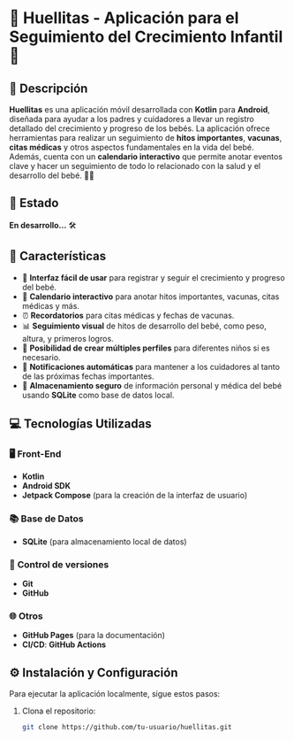 # 🌟 **Huellitas - Aplicación para el Seguimiento del Crecimiento Infantil** 🌟

## 📖 **Descripción**  
**Huellitas** es una aplicación móvil desarrollada con **Kotlin** para **Android**, diseñada para ayudar a los padres y cuidadores a llevar un registro detallado del crecimiento y progreso de los bebés. La aplicación ofrece herramientas para realizar un seguimiento de **hitos importantes**, **vacunas**, **citas médicas** y otros aspectos fundamentales en la vida del bebé. Además, cuenta con un **calendario interactivo** que permite anotar eventos clave y hacer un seguimiento de todo lo relacionado con la salud y el desarrollo del bebé. 🍼👶

## 🚧 **Estado**  
**En desarrollo...** 🛠️

## 📝 **Características**  
- 🌈 **Interfaz fácil de usar** para registrar y seguir el crecimiento y progreso del bebé.  
- 📅 **Calendario interactivo** para anotar hitos importantes, vacunas, citas médicas y más.  
- ⏰ **Recordatorios** para citas médicas y fechas de vacunas.  
- 📊 **Seguimiento visual** de hitos de desarrollo del bebé, como peso, altura, y primeros logros.  
- 👶 **Posibilidad de crear múltiples perfiles** para diferentes niños si es necesario.  
- 🔔 **Notificaciones automáticas** para mantener a los cuidadores al tanto de las próximas fechas importantes.  
- 💾 **Almacenamiento seguro** de información personal y médica del bebé usando **SQLite** como base de datos local.  

## 💻 **Tecnologías Utilizadas**  

### 🖥️ **Front-End**  
- **Kotlin**  
- **Android SDK**  
- **Jetpack Compose** (para la creación de la interfaz de usuario)

### 📚 **Base de Datos**  
- **SQLite** (para almacenamiento local de datos)

### 🔧 **Control de versiones**  
- **Git**  
- **GitHub**  

### 🌐 **Otros**  
- **GitHub Pages** (para la documentación)  
- **CI/CD**: **GitHub Actions**  

## ⚙️ **Instalación y Configuración**  
Para ejecutar la aplicación localmente, sigue estos pasos:

1. Clona el repositorio:
   ```sh
   git clone https://github.com/tu-usuario/huellitas.git
